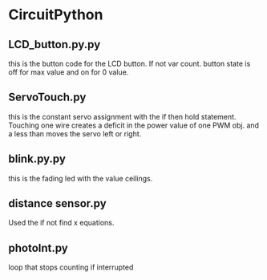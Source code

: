 
# CircuitPython

## LCD_button.py.py
this is the button code for the LCD button. If not var count. button state is off for max value and on for 0 value. 
## ServoTouch.py
this is the constant servo assignment with the if then hold statement. Touching one wire creates a deficit in the power value of one PWM obj. and a less than moves the servo left or right.
## blink.py.py
this is the fading led with the value ceilings.
## distance sensor.py
Used the if not find x equations.
## photoInt.py
loop that stops counting if interrupted
